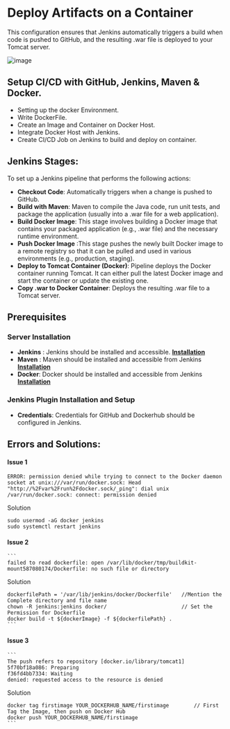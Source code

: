 # Deploy Artifacts on a Container
This configuration ensures that Jenkins automatically triggers a build when code is pushed to GitHub, and the resulting .war file is deployed to your Tomcat server.

![image](https://github.com/user-attachments/assets/73a750db-35e7-4c32-896d-9348c6390e31)

## Setup CI/CD with GitHub, Jenkins, Maven & Docker.
- Setting up the docker Environment.
- Write DockerFile.
- Create an Image and Container on Docker Host.
- Integrate Docker Host with Jenkins.
- Create CI/CD Job on Jenkins to build and deploy on container.

## Jenkins Stages:
To set up a Jenkins pipeline that performs the following actions:
- **Checkout Code**: Automatically triggers when a change is pushed to GitHub.
- **Build with Maven**: Maven to compile the Java code, run unit tests, and package the application (usually into a .war file for a web application).
- **Build Docker Image**: This stage involves building a Docker image that contains your packaged application (e.g., .war file) and the necessary runtime environment. 
- **Push Docker Image**	:This stage pushes the newly built Docker image to a remote registry so that it can be pulled and used in various environments (e.g., production, staging).
- **Deploy to Tomcat Container (Docker)**:  Pipeline deploys the Docker container running Tomcat. It can either pull the latest Docker image and start the container or update the existing one.
- **Copy .war to Docker Container**: Deploys the resulting .war file to a Tomcat server.

## Prerequisites

### Server Installation
- **Jenkins** : Jenkins should be installed and accessible. **[Installation](https://github.com/manishktomar/bash-scripts)**
- **Maven** : Maven should be installed and accessible from Jenkins **[Installation](https://github.com/manishktomar/bash-scripts)**
- **Docker**: Docker should be installed and accessible from Jenkins **[Installation](https://github.com/manishktomar/bash-scripts)**

### Jenkins Plugin Installation and Setup
- **Credentials**: Credentials for GitHub and Dockerhub should be configured in Jenkins.


## Errors and Solutions: 

#### Issue 1 
	
	ERROR: permission denied while trying to connect to the Docker daemon socket at unix:///var/run/docker.sock: Head "http://%2Fvar%2Frun%2Fdocker.sock/_ping": dial unix /var/run/docker.sock: connect: permission denied
	
  Solution 
	
	sudo usermod -aG docker jenkins
	sudo systemctl restart jenkins
	

#### Issue 2 
	```
	failed to read dockerfile: open /var/lib/docker/tmp/buildkit-mount587080174/Dockerfile: no such file or directory

  Solution 
	
	dockerfilePath = '/var/lib/jenkins/docker/Dockerfile'	//Mention the Complete directory and file name
	chown -R jenkins:jenkins docker/						// Set the Permission for Dockerfile
	docker build -t ${dockerImage} -f ${dockerfilePath} .
	```

#### Issue 3
	```
	The push refers to repository [docker.io/library/tomcat1]
	5f70bf18a086: Preparing
	f36fd4bb7334: Waiting
	denied: requested access to the resource is denied
	
  Solution 
	
	docker tag firstimage YOUR_DOCKERHUB_NAME/firstimage		// First Tag the Image, then push on Docker Hub
	docker push YOUR_DOCKERHUB_NAME/firstimage
	```
